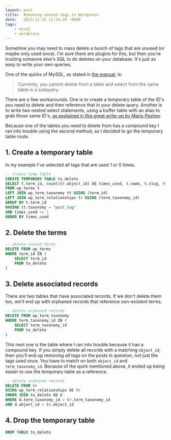 ```yaml
---
layout: post
title:  Removing unused tags in Wordpress
date:   2013-11-25 12:24:24 -0600
tags:
    - mysql
    - wordpress
---
```


Sometime you may need to mass delete a bunch of tags that are unused (or maybe only used once). I'm sure there are plugins for this, but then you're trusting someone else's SQL to do deletes on your database. It's just as easy to write your own queries.

One of the quirks of MySQL, as stated in <a href="http://dev.mysql.com/doc/refman/5.1/en/delete.html" target="_blank">the manual</a>, is:

> Currently, you cannot delete from a table and select from the same table in a subquery.

There are a few workarounds. One is to create a temporary table of the ID's you need to delete and then reference that in your delete query. Another is to write two nested select statements, using a buffer table with an alias to grab those same ID's, <a href="http://devwp.eu/deleting-wordpress-records-based-on-nested-selects/" target="_blank">as explained in this great write-up by Mario Peshev</a>.

Because one of the tables you need to delete from has a compound key I ran into trouble using the second method, so I decided to go the temporary table route.

## 1. Create a temporary table

In my example I've selected all tags that are used 1 or 0 times.

```sql
-- create temp table
CREATE TEMPORARY TABLE to_delete
SELECT t.term_id, count(tr.object_id) AS times_used, t.name, t.slug, tt.term_taxonomy_id, tt.taxonomy, tr.object_id
FROM wp_terms t
LEFT JOIN wp_term_taxonomy tt USING (term_id)
LEFT JOIN wp_term_relationships tr USING (term_taxonomy_id)
GROUP BY t.term_id
HAVING tt.taxonomy = "post_tag"
AND times_used <= 1
ORDER BY times_used
```

## 2. Delete the terms

```sql
-- delete unused terms
DELETE FROM wp_terms
WHERE term_id IN (
    SELECT term_id
    FROM to_delete
)
```

## 3. Delete associated records

There are two tables that have associated records. If we don't delete them too, we'll end up with orphaned records that reference non-existent terms.

```sql
-- delete orphaned records
DELETE FROM wp_term_taxonomy
WHERE term_taxonomy_id IN (
    SELECT term_taxonomy_id
    FROM to_delete
)
```

This next one is the table where I ran into trouble because it has a compound key. If you simply delete all records with a matching `object_id`, then you'll end up removing *all* tags on the posts in question, not just the tags used once. You have to match on both `object_id` and `term_taxonomy_id`. Because of the quirk mentioned above, it ended up being easier to use the temporary table as a reference.

```sql
-- delete orphaned records
DELETE FROM tr
USING wp_term_relationships AS tr
INNER JOIN to_delete AS d
WHERE d.term_taxonomy_id = tr.term_taxonomy_id
AND d.object_id = tr.object_id
```

## 4. Drop the temporary table

```sql
DROP TABLE to_delete
```
